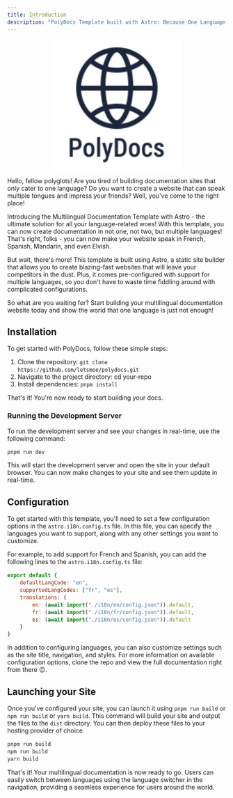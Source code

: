 ```yaml
---
title: Introduction
description: "PolyDocs Template built with Astro: Because One Language is Just Not Enough!"
---
```


<p align="center">
<img src="public/icon.svg" alt="PolyDocs Logo" width="300" />
</p>

Hello, fellow polyglots! Are you tired of building documentation sites that only
cater to one language? Do you want to create a website that can speak multiple
tongues and impress your friends? Well, you've come to the right place!

Introducing the Multilingual Documentation Template with Astro - the ultimate
solution for all your language-related woes! With this template, you can now
create documentation in not one, not two, but multiple languages! That's right,
folks - you can now make your website speak in French, Spanish, Mandarin, and
even Elvish.

But wait, there's more! This template is built using Astro, a static site
builder that allows you to create blazing-fast websites that will leave your
competitors in the dust. Plus, it comes pre-configured with support for multiple
languages, so you don't have to waste time fiddling around with complicated
configurations.

So what are you waiting for? Start building your multilingual documentation
website today and show the world that one language is just not enough!

## Installation

To get started with PolyDocs, follow these simple steps:

1. Clone the repository: `git clone https://github.com/letsmoe/polydocs.git`
2. Navigate to the project directory: cd your-repo
3. Install dependencies: `pnpm install`

That's it! You're now ready to start building your docs.

### Running the Development Server

To run the development server and see your changes in real-time, use the following command:

```bash
pnpm run dev
```

This will start the development server and open the site in your default browser. You can now make changes to your site and see them update in real-time.

## Configuration

To get started with this template, you'll need to set a few configuration
options in the `astro.i18n.config.ts` file. In this file, you can specify the
languages you want to support, along with any other settings you want to
customize.

For example, to add support for French and Spanish, you can add the following
lines to the `astro.i18n.config.ts` file:

```js
export default {
	defaultLangCode: "en",
	supportedLangCodes: ["fr", "es"],
	translations: {
		en: (await import("./i18n/en/config.json")).default,
		fr: (await import("./i18n/fr/config.json")).default,
		es: (await import("./i18n/es/config.json")).default
	}
}
```

In addition to configuring languages, you can also customize settings such as
the site title, navigation, and styles. For more information on available
configuration options, clone the repo and view the full documentation right from there 😉.

## Launching your Site

Once you've configured your site, you can launch it using `pnpm run build` or
`npm run build` or `yarn build`. This command will build your site and output
the files to the `dist` directory. You can then deploy these files to your
hosting provider of choice.

```bash
pnpm run build
npm run build
yarn build
```

That's it! Your multilingual documentation is now ready to go. Users can
easily switch between languages using the language switcher in the navigation,
providing a seamless experience for users around the world.
